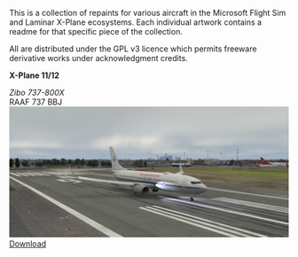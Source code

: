 This is a collection of repaints for various aircraft in the Microsoft Flight Sim and Laminar X-Plane ecosystems. Each individual artwork contains a readme for that specific piece of the collection.

All are distributed under the GPL v3 licence which permits freeware derivative works under acknowledgment credits.

**X-Plane 11/12**

*Zibo 737-800X*<br>
RAAF 737 BBJ
![A36-001](https://github.com/N1K340/FS-Aircraft-Repaints/blob/main/Zibo%20737-800/RAAF%20737%20BBJ/pic/A36-001.jpg)
[Download](https://github.com/N1K340/FS-Aircraft-Repaints/releases/tag/XP-Zibo-RAAF)
